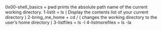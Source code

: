 0x00-shell_basics = pwd 
prints the absolute path name of the current working directory.
1-listit = ls ( Display the contents list of your current directory )
2-bring_me_home + cd / ( changes the working directory to the user’s home directory )
3-listfiles = ls -l
4-listmorefiles = ls -la
